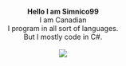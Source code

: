<p align="center">
  <b>Hello I am Simnico99</b><br>
  I am Canadian<br>
  I program in all sort of languages.<br>
  But I mostly code in C#.
  <br><br>
  <img src="https://github-readme-stats.vercel.app/api?username=Simnico99&show_icons=true&theme=github_dark">
</p>

